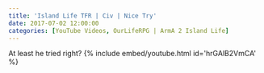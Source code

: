 ```yaml
---
title: 'Island Life TFR | Civ | Nice Try'
date: 2017-07-02 12:00:00
categories: [YouTube Videos, OurLifeRPG | ArmA 2 Island Life]
---
```

At least he tried right?
{% include embed/youtube.html id='hrGAlB2VmCA' %}